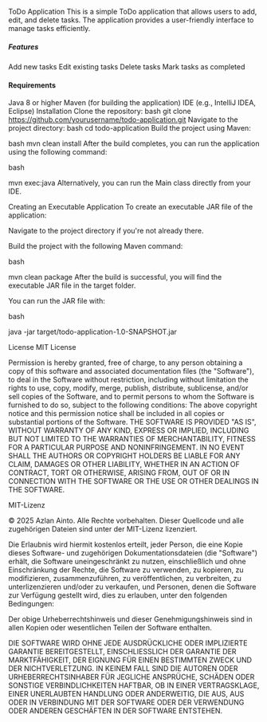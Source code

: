 ToDo Application
This is a simple ToDo application that allows users to add, edit, and delete tasks. 
The application provides a user-friendly interface to manage tasks efficiently.

##### Features #####
Add new tasks
Edit existing tasks
Delete tasks
Mark tasks as completed

#### Requirements #####
Java 8 or higher
Maven (for building the application)
IDE (e.g., IntelliJ IDEA, Eclipse)
Installation
Clone the repository:
bash
git clone https://github.com/yourusername/todo-application.git
Navigate to the project directory:
bash
cd todo-application
Build the project using Maven:

bash
mvn clean install
After the build completes, you can run the application using the following command:

bash

mvn exec:java
Alternatively, you can run the Main class directly from your IDE.

Creating an Executable Application
To create an executable JAR file of the application:

Navigate to the project directory if you're not already there.

Build the project with the following Maven command:

bash

mvn clean package
After the build is successful, you will find the executable JAR file in the target folder.

You can run the JAR file with:

bash

java -jar target/todo-application-1.0-SNAPSHOT.jar



License
MIT License

Permission is hereby granted, free of charge, to any person obtaining a copy of this software and associated documentation files (the "Software"), to deal in the Software without restriction, including without limitation the rights to use, copy, modify, merge, publish, distribute, sublicense, and/or sell copies of the Software, and to permit persons to whom the Software is furnished to do so, subject to the following conditions:
The above copyright notice and this permission notice shall be included in all copies or substantial portions of the Software.
THE SOFTWARE IS PROVIDED "AS IS", WITHOUT WARRANTY OF ANY KIND, EXPRESS OR IMPLIED, INCLUDING BUT NOT LIMITED TO THE WARRANTIES OF MERCHANTABILITY, FITNESS FOR A PARTICULAR PURPOSE AND NONINFRINGEMENT. IN NO EVENT SHALL THE AUTHORS OR COPYRIGHT HOLDERS BE LIABLE FOR ANY CLAIM, DAMAGES OR OTHER LIABILITY, WHETHER IN AN ACTION OF CONTRACT, TORT OR OTHERWISE, ARISING FROM, OUT OF OR IN CONNECTION WITH THE SOFTWARE OR THE USE OR OTHER DEALINGS IN THE SOFTWARE.




MIT-Lizenz

© 2025 Azlan Ainto. Alle Rechte vorbehalten. Dieser Quellcode und alle zugehörigen Dateien sind unter der MIT-Lizenz lizenziert.

Die Erlaubnis wird hiermit kostenlos erteilt, jeder Person, die eine Kopie dieses Software- und zugehörigen Dokumentationsdateien (die "Software") erhält, die Software uneingeschränkt zu nutzen, einschließlich und ohne Einschränkung der Rechte, die Software zu verwenden, zu kopieren, zu modifizieren, zusammenzuführen, zu veröffentlichen, zu verbreiten, zu unterlizenzieren und/oder zu verkaufen, und Personen, denen die Software zur Verfügung gestellt wird, dies zu erlauben, unter den folgenden Bedingungen:

Der obige Urheberrechtshinweis und dieser Genehmigungshinweis sind in allen Kopien oder wesentlichen Teilen der Software enthalten.

DIE SOFTWARE WIRD OHNE JEDE AUSDRÜCKLICHE ODER IMPLIZIERTE GARANTIE BEREITGESTELLT, EINSCHLIESSLICH DER GARANTIE DER MARKTFÄHIGKEIT, DER EIGNUNG FÜR EINEN BESTIMMTEN ZWECK UND DER NICHTVERLETZUNG. IN KEINEM FALL SIND DIE AUTOREN ODER URHEBERRECHTSINHABER FÜR JEGLICHE ANSPRÜCHE, SCHÄDEN ODER SONSTIGE VERBINDLICHKEITEN HAFTBAR, OB IN EINER VERTRAGSKLAGE, EINER UNERLAUBTEN HANDLUNG ODER ANDERWEITIG, DIE AUS, AUS ODER IN VERBINDUNG MIT DER SOFTWARE ODER DER VERWENDUNG ODER ANDEREN GESCHÄFTEN IN DER SOFTWARE ENTSTEHEN.
